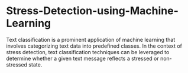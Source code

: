 # Stress-Detection-using-Machine-Learning
Text  classification is a prominent application of machine learning that involves  categorizing text data into predefined classes. In the context of stress  detection, text classification techniques can be leveraged to determine  whether a given text message reflects a stressed or non-stressed state.
